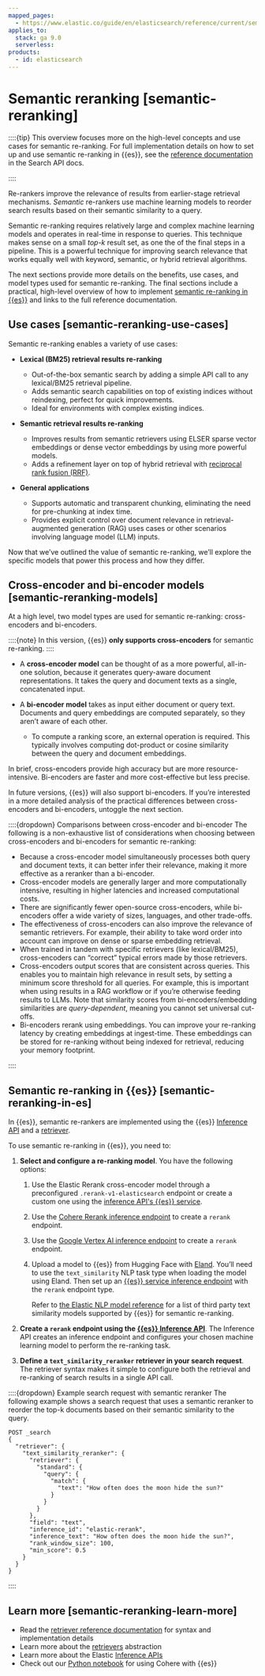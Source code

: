```yaml
---
mapped_pages:
  - https://www.elastic.co/guide/en/elasticsearch/reference/current/semantic-reranking.html
applies_to:
  stack: ga 9.0
  serverless:
products:
  - id: elasticsearch
---
```


# Semantic reranking [semantic-reranking]


::::{tip}
This overview focuses more on the high-level concepts and use cases for semantic re-ranking. For full implementation details on how to set up and use semantic re-ranking in {{es}}, see the [reference documentation](https://www.elastic.co/docs/api/doc/elasticsearch/operation/operation-search#operation-search-body-application-json-retriever) in the Search API docs.

::::


Re-rankers improve the relevance of results from earlier-stage retrieval mechanisms. *Semantic* re-rankers use machine learning models to reorder search results based on their semantic similarity to a query.

Semantic re-ranking requires relatively large and complex machine learning models and operates in real-time in response to queries. This technique makes sense on a small *top-k* result set, as one the of the final steps in a pipeline. This is a powerful technique for improving search relevance that works equally well with keyword, semantic, or hybrid retrieval algorithms.

The next sections provide more details on the benefits, use cases, and model types used for semantic re-ranking. The final sections include a practical, high-level overview of how to implement [semantic re-ranking in {{es}}](#semantic-reranking-in-es) and links to the full reference documentation.


## Use cases [semantic-reranking-use-cases]

Semantic re-ranking enables a variety of use cases:

* **Lexical (BM25) retrieval results re-ranking**

    * Out-of-the-box semantic search by adding a simple API call to any lexical/BM25 retrieval pipeline.
    * Adds semantic search capabilities on top of existing indices without reindexing, perfect for quick improvements.
    * Ideal for environments with complex existing indices.

* **Semantic retrieval results re-ranking**

    * Improves results from semantic retrievers using ELSER sparse vector embeddings or dense vector embeddings by using more powerful models.
    * Adds a refinement layer on top of hybrid retrieval with [reciprocal rank fusion (RRF)](elasticsearch://reference/elasticsearch/rest-apis/reciprocal-rank-fusion.md).

* **General applications**

    * Supports automatic and transparent chunking, eliminating the need for pre-chunking at index time.
    * Provides explicit control over document relevance in retrieval-augmented generation (RAG) uses cases or other scenarios involving language model (LLM) inputs.


Now that we’ve outlined the value of semantic re-ranking, we’ll explore the specific models that power this process and how they differ.


## Cross-encoder and bi-encoder models [semantic-reranking-models]

At a high level, two model types are used for semantic re-ranking: cross-encoders and bi-encoders.

::::{note}
In this version, {{es}} **only supports cross-encoders** for semantic re-ranking.
::::


* A **cross-encoder model** can be thought of as a more powerful, all-in-one solution, because it generates query-aware document representations. It takes the query and document texts as a single, concatenated input.
* A **bi-encoder model** takes as input either document or query text. Documents and query embeddings are computed separately, so they aren’t aware of each other.

    * To compute a ranking score, an external operation is required. This typically involves computing dot-product or cosine similarity between the query and document embeddings.


In brief, cross-encoders provide high accuracy but are more resource-intensive. Bi-encoders are faster and more cost-effective but less precise.

In future versions, {{es}} will also support bi-encoders. If you’re interested in a more detailed analysis of the practical differences between cross-encoders and bi-encoders, untoggle the next section.

::::{dropdown} Comparisons between cross-encoder and bi-encoder
The following is a non-exhaustive list of considerations when choosing between cross-encoders and bi-encoders for semantic re-ranking:

* Because a cross-encoder model simultaneously processes both query and document texts, it can better infer their relevance, making it more effective as a reranker than a bi-encoder.
* Cross-encoder models are generally larger and more computationally intensive, resulting in higher latencies and increased computational costs.
* There are significantly fewer open-source cross-encoders, while bi-encoders offer a wide variety of sizes, languages, and other trade-offs.
* The effectiveness of cross-encoders can also improve the relevance of semantic retrievers. For example, their ability to take word order into account can improve on dense or sparse embedding retrieval.
* When trained in tandem with specific retrievers (like lexical/BM25), cross-encoders can “correct” typical errors made by those retrievers.
* Cross-encoders output scores that are consistent across queries. This enables you to maintain high relevance in result sets, by setting a minimum score threshold for all queries. For example, this is important when using results in a RAG workflow or if you’re otherwise feeding results to LLMs. Note that similarity scores from bi-encoders/embedding similarities are *query-dependent*, meaning you cannot set universal cut-offs.
* Bi-encoders rerank using embeddings. You can improve your re-ranking latency by creating embeddings at ingest-time. These embeddings can be stored for re-ranking without being indexed for retrieval, reducing your memory footprint.

::::



## Semantic re-ranking in {{es}} [semantic-reranking-in-es]

In {{es}}, semantic re-rankers are implemented using the {{es}} [Inference API](https://www.elastic.co/docs/api/doc/elasticsearch/group/endpoint-inference) and a [retriever](https://www.elastic.co/docs/api/doc/elasticsearch/operation/operation-search#operation-search-body-application-json-retriever).

To use semantic re-ranking in {{es}}, you need to:

1. **Select and configure a re-ranking model**. You have the following options:

    1. Use the Elastic Rerank cross-encoder model through a preconfigured `.rerank-v1-elasticsearch` endpoint or create a custom one using the [inference API's {{es}} service](https://www.elastic.co/docs/api/doc/elasticsearch/operation/operation-inference-put-elasticsearch).
    2. Use the [Cohere Rerank inference endpoint](https://www.elastic.co/docs/api/doc/elasticsearch/operation/operation-inference-put-cohere) to create a `rerank` endpoint.
    3. Use the [Google Vertex AI inference endpoint](https://www.elastic.co/docs/api/doc/elasticsearch/operation/operation-inference-put-googlevertexai) to create a `rerank` endpoint.
    4. Upload a model to {{es}} from Hugging Face with [Eland](eland://reference/machine-learning.md#ml-nlp-pytorch). You’ll need to use the `text_similarity` NLP task type when loading the model using Eland. Then set up an [{{es}} service inference endpoint](https://www.elastic.co/docs/api/doc/elasticsearch/operation/operation-inference-put-elasticsearch) with the `rerank` endpoint type.

        Refer to [the Elastic NLP model reference](../../../explore-analyze/machine-learning/nlp/ml-nlp-model-ref.md#ml-nlp-model-ref-text-similarity) for a list of third party text similarity models supported by {{es}} for semantic re-ranking.

2. **Create a `rerank` endpoint using the [{{es}} Inference API](https://www.elastic.co/docs/api/doc/elasticsearch/operation/operation-inference-put)**. The Inference API creates an inference endpoint and configures your chosen machine learning model to perform the re-ranking task.
3. **Define a `text_similarity_reranker` retriever in your search request**. The retriever syntax makes it simple to configure both the retrieval and re-ranking of search results in a single API call.

::::{dropdown} Example search request with semantic reranker
The following example shows a search request that uses a semantic reranker to reorder the top-k documents based on their semantic similarity to the query.

```console
POST _search
{
  "retriever": {
    "text_similarity_reranker": {
      "retriever": {
        "standard": {
          "query": {
            "match": {
              "text": "How often does the moon hide the sun?"
            }
          }
        }
      },
      "field": "text",
      "inference_id": "elastic-rerank",
      "inference_text": "How often does the moon hide the sun?",
      "rank_window_size": 100,
      "min_score": 0.5
    }
  }
}
```

::::



## Learn more [semantic-reranking-learn-more]

* Read the [retriever reference documentation](https://www.elastic.co/docs/api/doc/elasticsearch/operation/operation-search#operation-search-body-application-json-retriever) for syntax and implementation details
* Learn more about the [retrievers](../querying-for-search.md) abstraction
* Learn more about the Elastic [Inference APIs](https://www.elastic.co/docs/api/doc/elasticsearch/group/endpoint-inference)
* Check out our [Python notebook](https://github.com/elastic/elasticsearch-labs/blob/main/notebooks/integrations/cohere/cohere-elasticsearch.ipynb) for using Cohere with {{es}}


